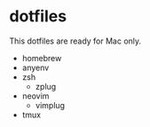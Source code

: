 # dotfiles

This dotfiles are ready for Mac only.

- homebrew
- anyenv
- zsh
  - zplug
- neovim
  - vimplug
- tmux
